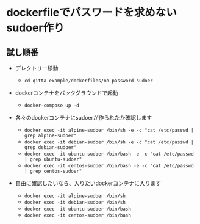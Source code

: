 # dockerfileでパスワードを求めないsudoer作り

## 試し順番
- デレクトリー移動
  - `cd qitta-example/dockerfiles/no-password-sudoer`

- dockerコンテナをバックグラウンドで起動
  - `docker-compose up -d`

- 各々のdockerコンテナにsudoerが作られたか確認します
  - `docker exec -it alpine-sudoer /bin/sh -e -c "cat /etc/passwd | grep alpine-sudoer"`
  - `docker exec -it debian-sudoer /bin/sh -e -c "cat /etc/passwd | grep debian-sudoer"`
  - `docker exec -it ubuntu-sudoer /bin/bash -e -c "cat /etc/passwd | grep ubuntu-sudoer"`
  - `docker exec -it centos-sudoer /bin/bash -e -c "cat /etc/passwd | grep centos-sudoer"`

- 自由に確認したいなら、入りたいdockerコンテナに入ります
  - `docker exec -it alpine-sudoer /bin/sh`
  - `docker exec -it debian-sudoer /bin/sh`
  - `docker exec -it ubuntu-sudoer /bin/bash`
  - `docker exec -it centos-sudoer /bin/bash`





